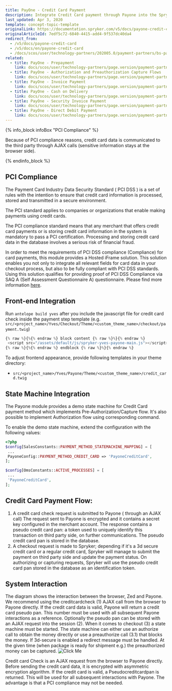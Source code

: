 ```yaml
---
title: PayOne - Credit Card Payment
description: Integrate Credit Card payment through Payone into the Spryker-based shop.
last_updated: Apr 3, 2020
template: concept-topic-template
originalLink: https://documentation.spryker.com/v5/docs/payone-credit-card
originalArticleId: 7edf5c72-6840-4415-add4-9f537dc40da4
redirect_from:
  - /v5/docs/payone-credit-card
  - /v5/docs/en/payone-credit-card
  - /docs/scos/user/technology-partners/202005.0/payment-partners/bs-payone/legacy-demoshop-integration/payone-credit-card-payment.html
related:
  - title: PayOne - Prepayment
    link: docs/scos/user/technology-partners/page.version/payment-partners/bs-payone/legacy-demoshop-integration/payone-payment-methods/payone-prepayment.html
  - title: PayOne - Authorization and Preauthorization Capture Flows
    link: docs/scos/user/technology-partners/page.version/payment-partners/bs-payone/legacy-demoshop-integration/payone-authorization-and-preauthorization-capture-flows.html
  - title: PayOne - Invoice Payment
    link: docs/scos/user/technology-partners/page.version/payment-partners/bs-payone/legacy-demoshop-integration/payone-payment-methods/payone-invoice-payment.html
  - title: PayOne - Cash on Delivery
    link: docs/scos/user/technology-partners/page.version/payment-partners/bs-payone/scos-integration/payone-cash-on-delivery.html
  - title: PayOne - Security Invoice Payment
    link: docs/scos/user/technology-partners/page.version/payment-partners/bs-payone/legacy-demoshop-integration/payone-payment-methods/payone-security-invoice-payment.html
  - title: PayOne - Direct Debit Payment
    link: docs/scos/user/technology-partners/page.version/payment-partners/bs-payone/legacy-demoshop-integration/payone-payment-methods/payone-direct-debit-payment.html
---
```


{% info_block infoBox "PCI Compliance" %}

Because of PCI compliance reasons, credit card data is communicated to the third party through AJAX calls (sensitive information stays at the browser side).

{% endinfo_block %}

## PCI Compliance

The Payment Card Industry Data Security Standard ( PCI DSS ) is a set of rules with the intention to ensure that credit card information is processed, stored and transmitted in a secure environment.

The PCI standard applies to companies or organizations that enable making payments using credit cards.

The PCI compliance standard means that any merchant that offers credit card payments or is storing credit card information in the system is mandatory to pass a PCI certification. Processing and storing credit card data in the database involves a serious risk of financial fraud.

In order to meet the requirements of PCI DSS compliance (Compliance) for card payments, this module provides a Hosted iFrame solution. This solution enables you not only to integrate all relevant fields for card data in your checkout process, but also to be fully compliant  with PCI DSS standards. Using this solution qualifies for providing proof of PCI DSS Compliance via SAQ A (Self Assessment Questionnaire A) questionnaire. Please find more information [here](https://pci.payone.de/content/faq).

## Front-end Integration

Run `antelope build yves` after you include the javascript file for credit card check inside the payment step template (e.g. `src/<project_name>/Yves/Checkout/Theme/<custom_theme_name>/checkout/payment.twig`)

```php
{% raw %}{%{% endraw %} block content {% raw %}%}{% endraw %}
 <script src="/assets/default/js/spryker-yves-payone-main.js"></script>
{% raw %}{%{% endraw %} endblock {% raw %}%}{% endraw %}
```
To adjust frontend appearance, provide following templates in your theme directory:

* `src/<project_name>/Yves/Payone/Theme/<custom_theme_name>/credit_card.twig`

## State Machine Integration

The Payone module provides a demo state machine for Credit Card payment method which implements Pre-Authorization/Capture flow. It's also possible to implement Authorization flow using corresponding command.

To enable the demo state machine, extend the configuration with the following values:

```php
<?php
$config[SalesConstants::PAYMENT_METHOD_STATEMACHINE_MAPPING] = [
 ...
 PayoneConfig::PAYMENT_METHOD_CREDIT_CARD => 'PayoneCreditCard',
];

$config[OmsConstants::ACTIVE_PROCESSES] = [
 ...
 'PayoneCreditCard',
];
```

## Credit Card Payment Flow:

1. A credit card check request is submitted to Payone ( through an AJAX call) The request sent to Payone is encrypted and it contains a secret key configured in the merchant account. The response contains a pseudo credit card pan: a token used to uniquely identify this transaction on third party side, on further communications. The pseudo credit card pan is stored in the database.
2. A checkout request is made to Spryker; depending if it's a 3d secure credit card or a regular credit card, Spryker will manage to submit the payment on third party side and update the payment status. On authorizing or capturing requests, Spryker will use the pseudo credit card pan stored in the database as an identification token.

## System Interaction

The diagram shows the interaction between the browser, Zed and Payone. We recommend using the creditcardcheck (1) AJAX call from the browser to Payone directly. If the credit card data is valid, Payone will return a credit card pseudo pan. This number must be used with all subsequent Payone interactions as a reference. Optionally the pseudo pan can be stored with an AJAX request into the session (2). When it comes to checkout (3) a state machine must be started. The state machine can either use an authorize call to obtain the money directly or use a preauthorize call (3.1) that blocks the money. If 3d-secure is enabled a redirect message must be handled. At the given time (when package is ready for shipment e.g.) the preauthorized money can be captured.
![Click Me](https://spryker.s3.eu-central-1.amazonaws.com/docs/Technology+Partners/Payment+Partners/BS+Payone/payone-system-interaction.png)

Credit card Check is an AJAX request from the browser to Payone directly. Before sending the credit card data, it is encrypted with asymmetric encryption algorithm. If the credit card is valid, a Pseudocreditcardpan is returned. This will be used for all subsequent interactions with Payone. The advantage is that a PCI compliance may not be needed.
